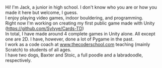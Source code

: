 Hi! I'm Jack, a junior in high school. I don't know who you are or how you made it here but welcome, I guess.  
I enjoy playing video games, indoor bouldering, and programming.  
Right now I'm working on creating my first public game made with Unity (https://github.com/Sylvye/Cards-TD)  
In total, I have made around 4 complete games in Unity alone. All except one are 2D. I have, however, done a lot of Pygame in the past.  
I work as a code coach at www.thecoderschool.com teaching (mainly Scratch) to students of all ages.  
I have two dogs, Baxter and Stoic, a full poodle and a labradoodle, respectively.  
